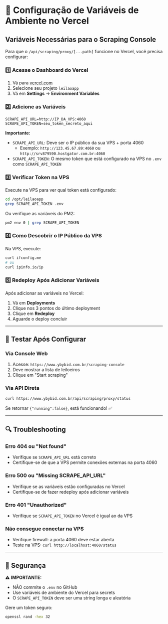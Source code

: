 # 🔧 Configuração de Variáveis de Ambiente no Vercel

## Variáveis Necessárias para o Scraping Console

Para que o `/api/scraping/proxy/[...path]` funcione no Vercel, você precisa configurar:

### 1️⃣ Acesse o Dashboard do Vercel
1. Vá para [vercel.com](https://vercel.com)
2. Selecione seu projeto `leilaoapp`
3. Vá em **Settings** → **Environment Variables**

### 2️⃣ Adicione as Variáveis

```env
SCRAPE_API_URL=http://IP_DA_VPS:4060
SCRAPE_API_TOKEN=seu_token_secreto_aqui
```

**Importante:**
- `SCRAPE_API_URL`: Deve ser o IP público da sua VPS + porta 4060
  - Exemplo: `http://123.45.67.89:4060` ou `http://srv879590.hostgator.com.br:4060`
- `SCRAPE_API_TOKEN`: O mesmo token que está configurado na VPS no `.env` como `SCRAPE_API_TOKEN`

### 3️⃣ Verificar Token na VPS

Execute na VPS para ver qual token está configurado:

```bash
cd /opt/leilaoapp
grep SCRAPE_API_TOKEN .env
```

Ou verifique as variáveis do PM2:

```bash
pm2 env 0 | grep SCRAPE_API_TOKEN
```

### 4️⃣ Como Descobrir o IP Público da VPS

Na VPS, execute:

```bash
curl ifconfig.me
# ou
curl ipinfo.io/ip
```

### 5️⃣ Redeploy Após Adicionar Variáveis

Após adicionar as variáveis no Vercel:
1. Vá em **Deployments**
2. Clique nos 3 pontos do último deployment
3. Clique em **Redeploy**
4. Aguarde o deploy concluir

---

## 🧪 Testar Após Configurar

### Via Console Web
1. Acesse: `https://www.ybybid.com.br/scraping-console`
2. Deve mostrar a lista de leiloeiros
3. Clique em "Start scraping"

### Via API Direta
```bash
curl https://www.ybybid.com.br/api/scraping/proxy/status
```

Se retornar `{"running":false}`, está funcionando! ✅

---

## 🔍 Troubleshooting

### Erro 404 ou "Not found"
- Verifique se `SCRAPE_API_URL` está correto
- Certifique-se de que a VPS permite conexões externas na porta 4060

### Erro 500 ou "Missing SCRAPE_API_URL"
- Verifique se as variáveis estão configuradas no Vercel
- Certifique-se de fazer redeploy após adicionar variáveis

### Erro 401 "Unauthorized"
- Verifique se `SCRAPE_API_TOKEN` no Vercel é igual ao da VPS

### Não consegue conectar na VPS
- Verifique firewall: a porta 4060 deve estar aberta
- Teste na VPS: `curl http://localhost:4060/status`

---

## 🔐 Segurança

⚠️ **IMPORTANTE:** 
- NÃO commite o `.env` no GitHub
- Use variáveis de ambiente do Vercel para secrets
- O `SCRAPE_API_TOKEN` deve ser uma string longa e aleatória

Gere um token seguro:
```bash
openssl rand -hex 32
```



